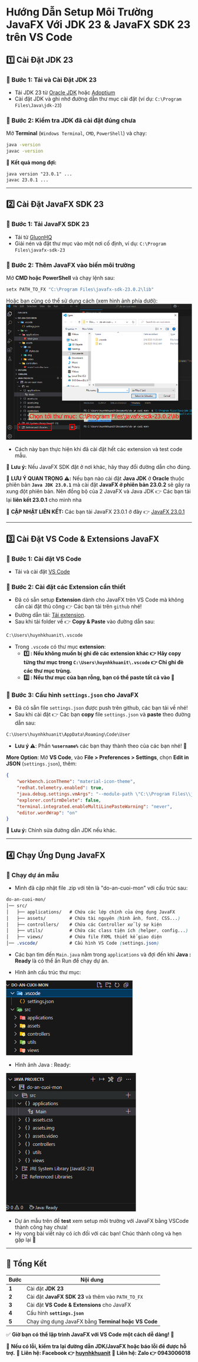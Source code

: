 # **Hướng Dẫn Setup Môi Trường JavaFX Với JDK 23 & JavaFX SDK 23 trên VS Code**

## **1️⃣ Cài Đặt JDK 23**
### **📌 Bước 1: Tải và Cài Đặt JDK 23**
- Tải JDK 23 từ [Oracle JDK](https://www.oracle.com/java/technologies/javase/jdk23-archive-downloads.html) hoặc [Adoptium](https://adoptium.net/)
- Cài đặt JDK và ghi nhớ đường dẫn thư mục cài đặt (ví dụ: `C:\Program Files\Java\jdk-23`)

### **📌 Bước 2: Kiểm tra JDK đã cài đặt đúng chưa**
Mở **Terminal** (`Windows Terminal`, `CMD`, `PowerShell`) và chạy:
```sh
java -version
javac -version
```
📌 **Kết quả mong đợi:**
```
java version "23.0.1" ...
javac 23.0.1 ...
```

---

## **2️⃣ Cài Đặt JavaFX SDK 23**
### **📌 Bước 1: Tải JavaFX SDK 23**
- Tải từ [GluonHQ](https://gluonhq.com/products/javafx/)
- Giải nén và đặt thư mục vào một nơi cố định, ví dụ: `C:\Program Files\javafx-sdk-23`

### **📌 Bước 2: Thêm JavaFX vào biến môi trường**
Mở **CMD hoặc PowerShell** và chạy lệnh sau:
```sh
setx PATH_TO_FX "C:\Program Files\javafx-sdk-23.0.2\lib"
```

Hoặc bạn cũng có thể sử dụng cách (xem hình ảnh phía dưới):
![Hình ảnh 1](./assets/img/image-1.png)

- Cách này bạn thực hiện khi đã cài đặt hết các extension và test code mẫu.

📌 **Lưu ý:** Nếu JavaFX SDK đặt ở nơi khác, hãy thay đổi đường dẫn cho đúng.

📌 **LƯU Ý QUAN TRỌNG ⚠️:** Nếu bạn nào cài đặt **Java JDK** ở **Oracle** thuộc phiên bản **`Java JDK 23.0.1`** mà cài đặt **JavaFX ở phiên bản 23.0.2** sẽ gây ra xung đột phiên bản. Nên đồng bộ của 2 JavaFX và Java JDK 👉 Các bạn tải lại **liên kết 23.0.1** cho mình nha

📌 **CẬP NHẬT LIÊN KẾT:** Các bạn tải JavaFX 23.0.1 ở đây 👉 [JavaFX 23.0.1](https://drive.google.com/file/d/1YwK6g4ej_O5FFtVD4UIwIBLBLyEIjS7q/view?usp=drive_link)

---

## **3️⃣ Cài Đặt VS Code & Extensions JavaFX**
### **📌 Bước 1: Cài đặt VS Code**
- Tải và cài đặt [VS Code](https://code.visualstudio.com/)

### **📌 Bước 2: Cài đặt các Extension cần thiết**

- Đã có sẵn setup **Extension** dành cho JavaFX trên VS Code mà không cần cài đặt thủ công 👉 Các bạn tải trên `github` nhé!
- Đường dẫn tải: [Tải extension](https://drive.google.com/drive/folders/1aJgC0fzTgg3i2AaZzvL3PeFsPzc--cWV?usp=sharing).
- Sau khi tải folder về 👉 **Copy & Paste** vào đường dẫn sau:

```sh
C:\Users\huynhkhuanit\.vscode
```

- Trong `.vscode` có thư mục **extension**:
    - **1️⃣ : Nếu không muốn bị ghi đè các extension khác 👉 Hãy copy từng thư mục trong `C:\Users\huynhkhuanit\.vscode` 👉 Chỉ ghi đè các thư mục trùng.**
    - **2️⃣ : Nếu thư mục của bạn rỗng, bạn có thể paste tất cả vào 🚀**

### **📌 Bước 3: Cấu hình `settings.json` cho JavaFX**

- Đã có sẵn file `settings.json` được push trên github, các bạn tải về nhé!
- Sau khi cài đặt 👉 Các bạn **copy** file `settings.json` và **paste** theo đường dẫn sau:

```sh
C:\Users\huynhkhuanit\AppData\Roaming\Code\User
```

- **Lưu ý ⚠️**: Phần **`%username%`** các bạn thay thành theo của các bạn nhé! 🚀

**More Option**: Mở **VS Code**, vào **File > Preferences > Settings**, chọn **Edit in JSON** (`settings.json`), thêm:

```json
{
    "workbench.iconTheme": "material-icon-theme",
    "redhat.telemetry.enabled": true,
    "java.debug.settings.vmArgs": "--module-path \"C:\\Program Files\\javafx-sdk-23.0.2\\lib\" --add-modules javafx.controls,javafx.fxml",
    "explorer.confirmDelete": false,
    "terminal.integrated.enableMultiLinePasteWarning": "never",
    "editor.wordWrap": "on"
}
```

📌 **Lưu ý:** Chỉnh sửa đường dẫn JDK nếu khác.

---

## **4️⃣ Chạy Ứng Dụng JavaFX**

### **🎯 Chạy dự án mẫu**

- Mình đã cập nhật file .zip với tên là "do-an-cuoi-mon" với cấu trúc sau:

```css
do-an-cuoi-mon/
│── src/
│   ├── applications/   # Chứa các lớp chính của ứng dụng JavaFX
│   ├── assets/         # Chứa tài nguyên (hình ảnh, font, CSS...)
│   ├── controllers/    # Chứa các Controller xử lý sự kiện
│   ├── utils/          # Chứa các class tiện ích (helper, config...)
│   ├── views/          # Chứa file FXML thiết kế giao diện
│── .vscode/            # Cấu hình VS Code (settings.json)
```

- Các bạn tìm đến `Main.java` nằm trong `applications` và đợi đến khi **Java : Ready** là có thể ấn Run để chạy dự án.

- Hình ảnh cấu trúc thư mục:

![Hình ảnh 2](./assets/img/image-2.png)

- Hình ảnh Java : Ready:

![Hình ảnh 2](./assets/img/image-3.png)

- Dự án mẫu trên để **test** xem setup môi trường với JavaFX bằng VSCode thành công hay chưa!
- Hy vọng bài viết này có ích đối với các bạn! Chúc thành công và hẹn gặp lại 👋

---

## **🎯 Tổng Kết**
| Bước | Nội dung |
|------|---------|
| **1** | Cài đặt **JDK 23** |
| **2** | Cài đặt **JavaFX SDK 23** và thêm vào `PATH_TO_FX` |
| **3** | Cài đặt **VS Code & Extensions** cho JavaFX |
| **4** | Cấu hình **`settings.json`** |
| **5** | Chạy ứng dụng JavaFX bằng **Terminal hoặc VS Code** |

✅ **Giờ bạn có thể lập trình JavaFX với VS Code một cách dễ dàng! 🚀**

📌 **Nếu có lỗi, kiểm tra lại đường dẫn JDK/JavaFX hoặc báo lỗi để được hỗ trợ.**
📌 **Liên hệ: Facebook 👉 [huynhkhuanit](https://www.facebook.com/huynhkhuanit/)**
📌 **Liên hệ: Zalo 👉 0943006018**
